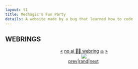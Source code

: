 ```yaml
---
layout: t1
title: Mechagic's Fun Party
details: A website made by a bug that learned how to code
---
```


## WEBRINGS

<div class="flex">
	<div class="trnsprnt">
		<div style="text-align:center">
		   <a href="https://baccyflap.com/noai/?prv&s=mgc" target="_top" title="previous">«</a>
		   <a href="https://baccyflap.com/noai" target="_blank">no ai &#x1f6ab;&#129302; webring</a>
		   <a style="font-size:60%" href="https://baccyflap.com/noai/?rnd" target="_top" title="random">(&#x1F3B2;)</a>
		   <a href="https://baccyflap.com/noai/?nxt&s=mgc" target="_top" title="next">»</a>
		</div> 
		<link rel="stylesheet" href="https://milkyway.moe/onlinewire/onionring.css">
		   <div id='onlinewire-webring'>
		   <script type="text/javascript" src="https://milkyway.moe/onlinewire/onionring-variables.js"></script>
		   <script type="text/javascript" src="https://milkyway.moe/onlinewire/onionring-widget.js"></script>
		</div>
		<center><a href="https://peanits.lol/webrings/musicring/index.php"><img src="https://peanits.lol/webrings/musicring/assets/button.gif"></a></center>
		<div style="display: flex; width:20%; margin: auto;">
			<a href="https://peanits.lol/webrings/musicring/prev.php?slug=mechagic">prev</a> | <a href="https://peanits.lol/webrings/musicring/rand.php">rand</a> | <a href="https://peanits.lol/webrings/musicring/next.php?slug=mechagic">next</a>
	    </div>
		<div id='gfdkris'>
			<script type="text/javascript" src="https://fabstarotcorner.neocities.org/webring/onionring-variables.js"></script>
			<script type="text/javascript" src="https://fabstarotcorner.neocities.org/webring/onionring-widget.js"></script>
        </div>
		<div style="width: fit-content; margin: auto;" id='furryring'>
			<script type="text/javascript" src="https://furryring.neocities.org/onionring-variables.js"></script>
			<script type="text/javascript" src="https://furryring.neocities.org/onionring-widget.js"></script>
		</div>
	</div>
	<div class="trnsprnt">
		<div id='xenicRing'>
			<script type="text/javascript" src="https://xenics.neocities.org/onionring-variables.js"></script>
			<script type="text/javascript" src="https://xenics.neocities.org/onionring-widget.js"></script>
			<link rel="stylesheet" href="https://xenics.neocities.org/onionring.css">
		</div>
		<center><script src="https://webcatz.neocities.org/beepbox-webring/ring.js"></script></center>
		<!--START OF SELF INSERT WEBRING-->
		<div id="selfinsertwebring">
			<script src="/1stylescripts/showWebring.js"></script>
		</div>
		<!--END OF SELF INSERT WEBRING-->
	</div>
</div>

<style>
.flex{
	justify-content: space-evenly;
}
</style>